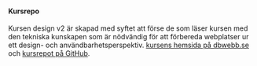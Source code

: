 #### Kursrepo

Kursen design v2 är skapad med syftet att förse de som läser kursen med den tekniska kunskapen som är nödvändig för att förbereda webplatser ur ett design- och användbarhetsperspektiv. [kursens hemsida på dbwebb.se](https://dbwebb.se/kurser/design-v2) och [kursrepot på GitHub](https://github.com/dbwebb-se/design).
